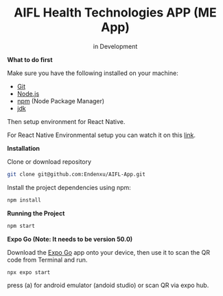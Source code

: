 <div align="center">
  <h1>AIFL Health Technologies APP (ME App)</h1>
  <p>in Development<p>
</div>

**What to do first**

<div>
<p>Make sure you have the following installed on your machine:<P>
</div>

- [Git](https://git-scm.com/)
- [Node.js](https://nodejs.org/en)
- [npm](https://www.npmjs.com/) (Node Package Manager)
- [jdk](https://www.oracle.com/java/technologies/javase/jdk17-archive-downloads.html)

Then setup environment for React Native.

For React Native Environmental setup you can watch it on this <a href="https://youtu.be/G0wrlZvDjrE?si=82EgUoZHlyWqRz3e" target="_blank">link<a/>.

**Installation**

Clone or download repository

```bash
git clone git@github.com:Endenxu/AIFL-App.git
```

Install the project dependencies using npm:

```bash
npm install
```

**Running the Project**

```bash
npm start
```

**Expo Go (Note: It needs to be version 50.0)**

Download the [Expo Go](https://expo.dev/go) app onto your device, then use it to scan the QR code from Terminal and run.

```bash
npx expo start
```

press (a) for android emulator (andoid studio) or scan QR via expo hub.
